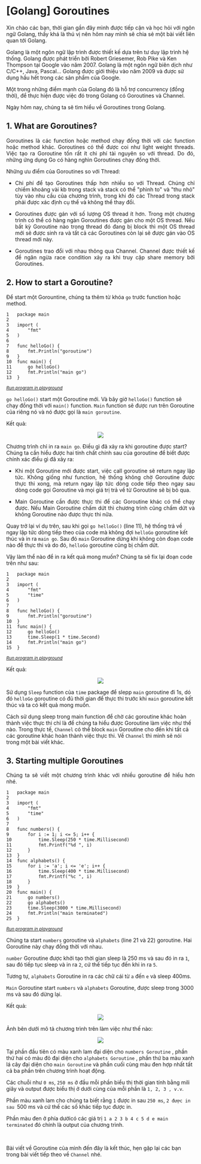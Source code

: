 # [Golang] Goroutines

<p align="justify">
Xin chào các bạn, thời gian gần đây mình được tiếp cận và học hỏi với ngôn ngữ Golang, thấy khá là thú vị nên hôm nay mình sẽ chia sẻ một bài viết liên quan tới Golang.

Golang là một ngôn ngữ lập trình được thiết kế dựa trên tư duy lập trình hệ thống. Golang được phát triển bởi Robert Griesemer, Rob Pike và Ken Thompson tại Google vào năm 2007. Golang là một ngôn ngữ biên dịch như C/C++, Java, Pascal… Golang được giới thiệu vào năm 2009 và được sử dụng hầu hết trong các sản phẩm của Google.

Một trong những điểm mạnh của Golang đó là hỗ trợ concurrency (đồng thời), để thực hiện được việc đó trong Golang có Goroutines và Channel.

Ngày hôm nay, chúng ta sẽ tìm hiểu về Goroutines trong Golang.
</p>

## 1. What are Goroutines?
<p align="justify">
Goroutines là các function hoặc method chạy đồng thời với các function hoặc method khác. Goroutines có thể được coi như light weight threads. Việc tạo ra Goroutine tốn rất ít chi phí tài nguyên so với thread. Do đó, những ứng dụng Go có hàng nghìn Goroutines chạy đồng thời.

Những ưu điểm của Goroutines so với Thread:
</p>

*   <p align="justify">Chi phí để tạo Goroutines thấp hơn nhiều so với Thread. Chúng chỉ chiếm khoảng vài kb trong stack và stack có thể "phình to" và "thu nhỏ" tùy vào nhu cầu của chương trình, trong khi đó các Thread trong stack phải được xác định cụ thể và không thể thay đổi.</p>

*   <p align="justify">Goroutines được gán với số lượng OS thread ít hơn. Trong một chương trình có thể có hàng ngàn Goroutines được gán cho một OS thread. Nếu bất kỳ Goroutine nào trong thread đó đang bị block thì một OS thread mới sẽ được sinh ra và tất cả các Goroutines còn lại sẽ được gán vào OS thread mới này. </p>

*   <p align="justify">Goroutines trao đổi với nhau thông qua Channel. Channel được thiết kế để ngăn ngừa race condition xảy ra khi truy cập share memory bởi Goroutines. </p>

## 2. How to start a Goroutine?
<p align="justify">

Để start một Gorountine, chúng ta thêm từ khóa `go` trước function hoặc method.</p>

```golang
1   package main
2
3   import (
4       "fmt"
5   )
6
7   func helloGo() {
8       fmt.Println("goroutine")
9   }
10  func main() {
11      go helloGo()
12      fmt.Println("main go")
13  }
```
<sub>*[Run program in playground](https://play.golang.org/p/zC78_fc1Hn)*</sub>

<p align="justify">

`go helloGo()` start một Goroutine mới. Và bây giờ `helloGo()` function sẽ chạy đồng thời với `main()` function. `Main` function sẽ được run trên Goroutine của riêng nó và nó được gọi là `main goroutine`.

Kết quả:
</p>
<p align="center"><img src="../assets/201901_Golang_Goroutines/1.png"/></p>
<p align="justify">

Chương trình chỉ in ra `main go`. Điều gì đã xảy ra khi goroutine được start? Chúng ta cần hiểu được hai tính chất chính sau của goroutine để biết được chính xác điều gì đã xảy ra:
</p>

* <p align="justify">Khi một Goroutine mới được start, việc call goroutine sẽ return ngay lập tức. Không giống như function, hệ thống không chờ Goroutine được thực thi xong, mà return ngay lập tức dòng code tiếp theo ngay sau dòng code gọi Goroutine và mọi giá trị trả về từ Goroutine sẽ bị bỏ qua.</p>

* <p align="justify">Main Goroutine cần được thực thi để các Goroutine khác có thể chạy được. Nếu Main Goroutine chấm dứt thì chương trình cũng chấm dứt và không Goroutine nào được thực thi nữa.</p>

<p align="justify">

Quay trở lại ví dụ trên, sau khi gọi `go helloGo()` (line 11), hệ thống trả về ngay lập tức dòng tiếp theo của code mà không đợi `helloGo` goroutine kết thúc và in ra `main go`. Sau đó `main` Goroutine dừng khi không còn đoạn code nào để thực thi và do đó, `helloGo` goroutine cũng bị chấm dứt.

Vậy làm thể nào để in ra kết quả mong muốn? Chúng ta sẽ fix lại đoạn code trên như sau:
</p>

```golang
1   package main
2
3   import (
4       "fmt"
5       "time"
6   )
7
8   func helloGo() {
9       fmt.Println("goroutine")
10  }
11  func main() {
12      go helloGo()
13      time.Sleep(1 * time.Second)
14      fmt.Println("main go")
15  }
```
<sub>*[Run program in playground](https://play.golang.org/p/U9ZZuSql8-)*</sub>

Kết quả:
<p align="center"><img src="../assets/201901_Golang_Goroutines/2.png"/></p>
<p align="justify">

Sử dụng `Sleep` function của `time` package để slepp `main` goroutine đi 1s, dó đó `helloGo` goroutine có đủ thời gian để thực thi trước khi `main` goroutine kết thúc và ta có kết quả mong muốn.

Cách sử dụng sleep trong main function để chờ các goroutine khác hoàn thành việc thực thi chỉ là để chúng ta hiểu được Goroutine làm việc như thế nào. Trong thực tế, `Channel` có thể block `main` Goroutine cho đến khi tất cả các goroutine khác hoàn thành việc thực thi. Về `Channel` thì mình sẽ nói trong một bài viết khác.
</p>

## 3. Starting multiple Goroutines
<p align="justify">Chúng ta sẽ viết một chương trình khác với nhiều goroutine để hiểu hơn nhé.</p>

```golang
1   package main
2
3   import (
4       "fmt"
5       "time"
6   )
7
8   func numbers() {
9       for i := 1; i <= 5; i++ {
10          time.Sleep(250 * time.Millisecond)
11          fmt.Printf("%d ", i)
12      }
13  }
14  func alphabets() {
15      for i := 'a'; i <= 'e'; i++ {
16          time.Sleep(400 * time.Millisecond)
17          fmt.Printf("%c ", i)
18      }
19  }
20  func main() {
21      go numbers()
22      go alphabets()
23      time.Sleep(3000 * time.Millisecond)
24      fmt.Println("main terminated")
25  }
```
<sub>*[Run program in playground](https://play.golang.org/p/oltn5nw0w3)*</sub>
<p align="justify">

Chúng ta start `numbers` goroutine và `alphabets` (line 21 và 22) goroutine. Hai Goroutine này chạy đồng thời với nhau.

`number` Goroutine được khởi tạo thời gian sleep là 250 ms và sau đó in ra `1`, sau đó tiếp tục sleep và in ra `2`, cứ thế tiếp tục đến khi in ra `5`. 

Tương tự, `alphabets` Goroutine in ra các chữ cái từ `a` đến `e` và sleep 400ms. 

`Main` Goroutine start `numbers` và `alphabets` Goroutine, được sleep trong 3000 ms và sau đó dừng lại.
</p>
Kết quả:
<p align="center"><img src="../assets/201901_Golang_Goroutines/3.png"/></p>

<p align="justify">
Ảnh bên dưới mô tả chương trình trên làm việc như thế nào:
</p>
<p align="center"><img src="../assets/201901_Golang_Goroutines/4.png"/></p>
<p align="justify">

Tại phần đầu tiên có màu xanh lam đại diện cho `numbers Goroutine` , phần thứ hai có màu đỏ đại diện cho `alphabets Goroutine` , phần thứ ba màu xanh lá cây đại diện cho `main Goroutine` và phần cuối cùng màu đen hợp nhất tất cả ba phần trên chương trình hoạt động.

Các chuỗi như `0 ms`, `250 ms` ở đầu mỗi phần biểu thị thời gian tính bằng mili giây và output được biểu thị ở dưới cùng của mỗi phần là `1, 2, 3 , v.v`. 

Phần màu xanh lam cho chúng ta biết rằng `1` được in sau `250 ms`, `2 được in sau `500 ms và cứ thế các số khác tiếp tục được in. 

Phần màu đen ở phía dướicó các giá trị `1 a 2 3 b 4 c 5 d e main terminated` đó chính là output của chương trình.
</p>
<br/>
<p align="justify">

Bài viết về Goroutine của mình đến đây là kết thúc, hẹn gặp lại các bạn trong bài viết tiếp theo về `Channel` nhé.</p>
